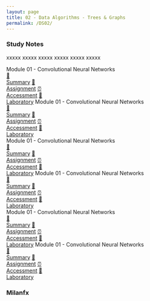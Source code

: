 ```yaml
---
layout: page
title: 02 - Data Algorithms - Trees & Graphs
permalink: /DS02/
---
```


<h3>Study Notes</h3>

xxxxx xxxxx xxxxx xxxxx xxxxx xxxxx

<div>
  <span class="btn spec1"><span class="btn spec2">Module 01 - Convolutional Neural Networks</span>
  <br>
  <a href="/02-MSDS-Courses/DS01/M1/" class="btn icon1">📝<br>Summary</a>
  <a href="/02-MSDS-Courses/DS01/M1/" class="btn icon2">📖<br>Assignment</a>
  <a href="/02-MSDS-Courses/DS01/M1/" class="btn icon3">⏰<br>Accessment</a>
  <a href="/02-MSDS-Courses/DS01/M1/" class="btn icon4">📂<br>Laboratory</a>
  </span>
  <span class="btn spec1"><span class="btn spec2">Module 01 - Convolutional Neural Networks</span>
  <br>
  <a href="/02-MSDS-Courses/DS01/M1/" class="btn icon1">📝<br>Summary</a>
  <a href="/02-MSDS-Courses/DS01/M1/" class="btn icon2">📖<br>Assignment</a>
  <a href="/02-MSDS-Courses/DS01/M1/" class="btn icon3">⏰<br>Accessment</a>
  <a href="/02-MSDS-Courses/DS01/M1/" class="btn icon4">📂<br>Laboratory</a>
  </span>
</div>

<div>
  <span class="btn spec1"><span class="btn spec2">Module 01 - Convolutional Neural Networks</span>
  <br>
  <a href="/02-MSDS-Courses/DS01/M1/" class="btn icon1">📝<br>Summary</a>
  <a href="/02-MSDS-Courses/DS01/M1/" class="btn icon2">📖<br>Assignment</a>
  <a href="/02-MSDS-Courses/DS01/M1/" class="btn icon3">⏰<br>Accessment</a>
  <a href="/02-MSDS-Courses/DS01/M1/" class="btn icon4">📂<br>Laboratory</a>
  </span>
  <span class="btn spec1"><span class="btn spec2">Module 01 - Convolutional Neural Networks</span>
  <br>
  <a href="/02-MSDS-Courses/DS01/M1/" class="btn icon1">📝<br>Summary</a>
  <a href="/02-MSDS-Courses/DS01/M1/" class="btn icon2">📖<br>Assignment</a>
  <a href="/02-MSDS-Courses/DS01/M1/" class="btn icon3">⏰<br>Accessment</a>
  <a href="/02-MSDS-Courses/DS01/M1/" class="btn icon4">📂<br>Laboratory</a>
  </span>
</div>

<div>
  <span class="btn spec1"><span class="btn spec2">Module 01 - Convolutional Neural Networks</span>
  <br>
  <a href="/02-MSDS-Courses/DS01/M1/" class="btn icon1">📝<br>Summary</a>
  <a href="/02-MSDS-Courses/DS01/M1/" class="btn icon2">📖<br>Assignment</a>
  <a href="/02-MSDS-Courses/DS01/M1/" class="btn icon3">⏰<br>Accessment</a>
  <a href="/02-MSDS-Courses/DS01/M1/" class="btn icon4">📂<br>Laboratory</a>
  </span>
  <span class="btn spec1"><span class="btn spec2">Module 01 - Convolutional Neural Networks</span>
  <br>
  <a href="/02-MSDS-Courses/DS01/M1/" class="btn icon1">📝<br>Summary</a>
  <a href="/02-MSDS-Courses/DS01/M1/" class="btn icon2">📖<br>Assignment</a>
  <a href="/02-MSDS-Courses/DS01/M1/" class="btn icon3">⏰<br>Accessment</a>
  <a href="/02-MSDS-Courses/DS01/M1/" class="btn icon4">📂<br>Laboratory</a>
  </span>
</div>

<h3>Milanfx</h3>
